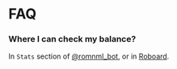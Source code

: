 # FAQ

### Where I can check my balance?

In `Stats` section of [@romnml\_bot](https://t.me/romnml_bot), or in [Roboard](https://romnml.rv7.ru/).

